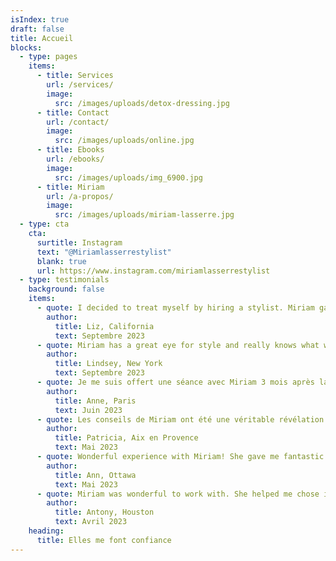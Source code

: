 ```yaml
---
isIndex: true
draft: false
title: Accueil
blocks:
  - type: pages
    items:
      - title: Services
        url: /services/
        image:
          src: /images/uploads/detox-dressing.jpg
      - title: Contact
        url: /contact/
        image:
          src: /images/uploads/online.jpg
      - title: Ebooks
        url: /ebooks/
        image:
          src: /images/uploads/img_6900.jpg
      - title: Miriam
        url: /a-propos/
        image:
          src: /images/uploads/miriam-lasserre.jpg
  - type: cta
    cta:
      surtitle: Instagram
      text: "@Miriamlasserrestylist"
      blank: true
      url: https://www.instagram.com/miriamlasserrestylist
  - type: testimonials
    background: false
    items:
      - quote: I decided to treat myself by hiring a stylist. Miriam gave me amazing advice including what colors look best on me and what kind of clothes flatter my body. She took me to boutique Parisian designers which is exactly what I wanted. I now have gorgeous staple pieces I will wear for years to come. Do not hesitate to hire her!
        author:
          title: Liz, California
          text: Septembre 2023
      - quote: Miriam has a great eye for style and really knows what will look good on people. She was patient and kind throughout, always offering tips and guidance. She didn’t want me to buy anything unless I loved it which I appreciated. I loved seeing the Parisian style and meeting creators. I definitely left know what will best fit my body type. I just now need to adjust to dress in the most flattering way for me. I learned a lot of what I have been doing is not the best way. I’m so appreciative of the experience and advice. I highly recommend other women do this!
        author:
          title: Lindsey, New York
          text: Septembre 2023
      - quote: Je me suis offert une séance avec Miriam 3 mois après la naissance de mon deuxième enfant pour m’accorder du temps pour moi et renouveler une garde robe qui ne me correspondait plus. J’avais envie de couleurd mais qui soient adaptées à la silhouette et carnation. Ses conseils ont été précieux et sa bonne humeur et bienveillance bienvenus !
        author:
          title: Anne, Paris
          text: Juin 2023
      - quote: Les conseils de Miriam ont été une véritable révélation pour moi! Je voulais sortir de ma zone de confort mais surtout apprendre comment me mettre en valeur et me sentir bien avec mon propre reflet ! Et grâce à Miriam le plus dur du chemin est fait. Il s’agit d’un accompagnement personnel de qualité et le fait que Miriam soit aussi sympa ne gâche en rien la prestation ! Merci Miriam pour cet après-midi shopping !
        author:
          title: Patricia, Aix en Provence
          text: Mai 2023
      - quote: Wonderful experience with Miriam! She gave me fantastic style tips and showed me shops that fit my style, ones I probably would have felt too intimidated to enter by myself. I couldn’t believe all the beautiful things I found. I now have a beautiful new unique and Parisian wardrobe. Thank you, Miriam!
        author:
          title: Ann, Ottawa
          text: Mai 2023
      - quote: Miriam was wonderful to work with. She helped me chose items that were more fashion forward than my usual picks but also wanted to make sure I wasn’t too far out of my comfort zone. She knows how to accessorize and pick colors that suited my complexion. She has a great breath of Parisian boutiques to chose from. She even found a perfect shop to find less expensive clothes for my teenagers (who were reluctant to try French stores instead of their chains until she helped.)
        author:
          title: Antony, Houston
          text: Avril 2023
    heading:
      title: Elles me font confiance
---
```

